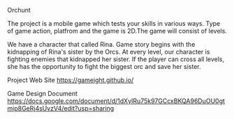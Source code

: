 Orchunt

The project is a mobile game which tests your skills in various ways. Type of game action, platfrom and the game is 2D.The game will consist of levels.

We have a character that called Rina. Game story begins with the kidnapping of Rina's sister by the Orcs. At every level, our character is fighting enemies that kidnapped her sister. If the player can cross all levels, she has the opportunity to fight the biggest orc and save her sister.

Project Web Site
https://gameight.github.io/

Game Design Document
https://docs.google.com/document/d/1dXyIRu75k97GCcxBKQA96DuOU0gtmip8GeRj4sUvzV4/edit?usp=sharing
